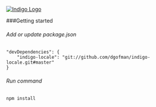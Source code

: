 [![Indigo Logo](http://www.indigojs.com/img/smallogo.png)](http://indigojs.com/)


###Getting started

###### Add or update package.json

```
"devDependencies": {
	"indigo-locale": "git://github.com/dgofman/indigo-locale.git#master"
}

```

###### Run command

```
npm install

```

